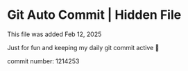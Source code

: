 # Git Auto Commit | Hidden File

This file was added Feb 12, 2025

Just for fun and keeping my daily git commit active 🤪

commit number: 1214253
